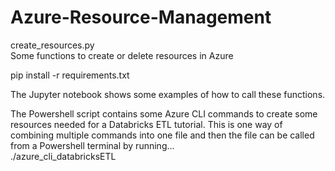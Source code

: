 # Azure-Resource-Management

create_resources.py  
Some functions to create or delete resources in Azure  

pip install -r requirements.txt  

The Jupyter notebook shows some examples of how to call these functions.  

The Powershell script contains some Azure CLI commands to create some resources needed for a Databricks ETL tutorial. This is one way of combining multiple commands into one file and then the file can be called from a Powershell terminal by running...  
./azure_cli_databricksETL  
